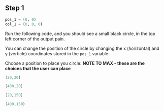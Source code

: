 ## Step 1

```python
pos_1 = (0, 0)
col_1 = (0, 0, 0)
```

Run the following code, and you should see a small black circle, in the top left corner of the output pain.

You can change the position of the circle by changing the x (horizontal) and y (verticle) coordinates stored in the `pos_1` variable

Choose a position to place you circle: **NOTE TO MAX - these are the choices that the user can place**

```python
(20,20)
```
```python
(400,20)
```
```python
(20,150)
```
```python
(400,150)
```